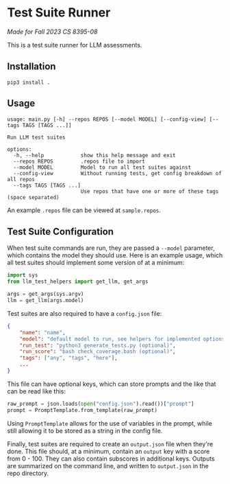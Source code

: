 # Test Suite Runner
*Made for Fall 2023 CS 8395-08*

This is a test suite runner for LLM assessments. 

## Installation

```
pip3 install .
```

## Usage

```
usage: main.py [-h] --repos REPOS [--model MODEL] [--config-view] [--tags TAGS [TAGS ...]]

Run LLM test suites

options:
  -h, --help            show this help message and exit
  --repos REPOS         .repos file to import
  --model MODEL         Model to run all test suites against
  --config-view         Without running tests, get config breakdown of all repos
  --tags TAGS [TAGS ...]
                        Use repos that have one or more of these tags (space separated)
```

An example `.repos` file can be viewed at `sample.repos`.

## Test Suite Configuration

When test suite commands are run, they are passed a `--model` parameter, which contains the model they should use. Here is an example usage, which all test suites should implement some version of at a minimum:

```py
import sys
from llm_test_helpers import get_llm, get_args

args = get_args(sys.argv)
llm = get_llm(args.model)
```

Test suites are also required to have a `config.json` file:
```json
{
    "name": "name",
    "model": "default model to run, see helpers for implemented options",
    "run_test": "python3 generate_tests.py (optional)",
    "run_score": "bash check_coverage.bash (optional)",
    "tags": ["any", "tags", "here"],
    ...
}
```

This file can have optional keys, which can store prompts and the like that can be read like this:
```py
raw_prompt = json.loads(open("config.json").read())["prompt"]
prompt = PromptTemplate.from_template(raw_prompt)
```

Using `PromptTemplate` allows for the use of variables in the prompt, while still allowing it to be stored as a string in the config file.

Finally, test suites are required to create an `output.json` file when they're done. This file should, at a minimum, contain an `output` key with a score from 0 - 100. They can also contain subscores in additional keys. Outputs are summarized on the command line, and written to `output.json` in the repo directory.